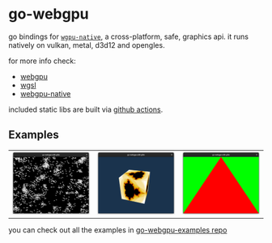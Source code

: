 # go-webgpu

go bindings for [`wgpu-native`](https://github.com/gfx-rs/wgpu-native), a cross-platform, safe, graphics api. it runs natively on vulkan, metal, d3d12 and opengles.

for more info check:
- [webgpu](https://gpuweb.github.io/gpuweb/)
- [wgsl](https://gpuweb.github.io/gpuweb/wgsl/)
- [webgpu-native](https://github.com/webgpu-native/webgpu-headers)

included static libs are built via [github actions](./.github/workflows/build-wgpu.yml).

## Examples

| | | |
| - | - | - |
| [![b-i]][b] | [![c-i]][c] | [![t-i]][t] |

[b-i]: https://raw.githubusercontent.com/rajveermalviya/go-webgpu/main/tests/boids/image-msaa.png
[b]: https://github.com/rajveermalviya/go-webgpu-examples/tree/main/boids
[c-i]: https://raw.githubusercontent.com/rajveermalviya/go-webgpu/main/tests/cube/image-msaa.png
[c]: https://github.com/rajveermalviya/go-webgpu-examples/tree/main/cube
[t-i]: https://raw.githubusercontent.com/rajveermalviya/go-webgpu/main/tests/triangle/image-msaa.png
[t]: https://github.com/rajveermalviya/go-webgpu-examples/tree/main/triangle

you can check out all the examples in [go-webgpu-examples repo](https://github.com/rajveermalviya/go-webgpu-examples)
